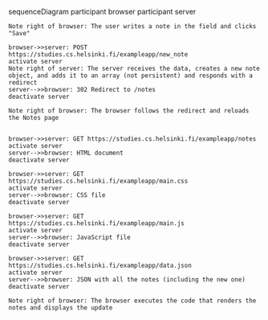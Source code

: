 sequenceDiagram
participant browser
participant server

    Note right of browser: The user writes a note in the field and clicks "Save"

    browser->>server: POST https://studies.cs.helsinki.fi/exampleapp/new_note
    activate server
    Note right of server: The server receives the data, creates a new note object, and adds it to an array (not persistent) and responds with a redirect
    server-->>browser: 302 Redirect to /notes
    deactivate server

    Note right of browser: The browser follows the redirect and reloads the Notes page


    browser->>server: GET https://studies.cs.helsinki.fi/exampleapp/notes
    activate server
    server-->>browser: HTML document
    deactivate server

    browser->>server: GET https://studies.cs.helsinki.fi/exampleapp/main.css
    activate server
    server-->>browser: CSS file
    deactivate server

    browser->>server: GET https://studies.cs.helsinki.fi/exampleapp/main.js
    activate server
    server-->>browser: JavaScript file
    deactivate server

    browser->>server: GET https://studies.cs.helsinki.fi/exampleapp/data.json
    activate server
    server-->>browser: JSON with all the notes (including the new one)
    deactivate server

    Note right of browser: The browser executes the code that renders the notes and displays the update
